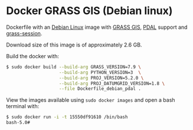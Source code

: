 # Docker GRASS GIS (Debian linux)

Dockerfile with an [Debian Linux](https://www.debian.org/) image with [GRASS GIS](https://grass.osgeo.org/), [PDAL](https://pdal.io) support and [grass-session](https://github.com/zarch/grass-session/).

Download size of this image is of approximately 2.6 GB.

Build the docker with:

```bash
$ sudo docker build --build-arg GRASS_VERSION=7.9 \
                    --build-arg PYTHON_VERSION=3  \
                    --build-arg PROJ_VERSION=5.2.0 \
                    --build-arg PROJ_DATUMGRID_VERSION=1.8 \
                    --file Dockerfile_debian_pdal .
```

View the images available using `sudo docker images` and open a bash terminal with:

```bash
$ sudo docker run -i -t 15550df91610 /bin/bash
bash-5.0#
```
